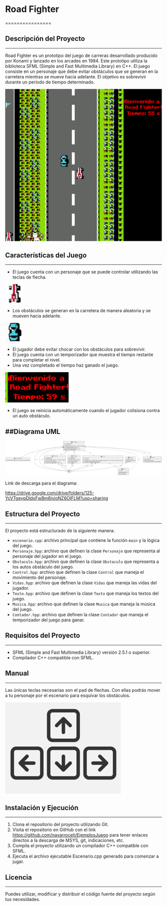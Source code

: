 # Road Fighter
================

## Descripción del Proyecto
---------------------------

Road Fighter es un prototipo del juego de carreras desarrollado producido por Konami y lanzado en los arcades en 1984. Este prototipo utiliza la biblioteca SFML (Simple and Fast Multimedia Library) en C++. El juego consiste en un personaje que debe evitar obstáculos que se generan en la carretera mientras se mueve hacia adelante. El objetivo es sobrevivir durante un período de tiempo determinado.

![Captura de pantalla del juego](assets/images/ImagesReadme/pantalla.png)

## Características del Juego
-----------------------------

* El juego cuenta con un personaje que se puede controlar utilizando las teclas de flecha.  

![Imagen del personaje](assets/images/personaje.png)

* Los obstáculos se generan en la carretera de manera aleatoria y se mueven hacia adelante.  

![Imagen del auto obstáculo](assets/images/obstaculo.png)

* El jugador debe evitar chocar con los obstáculos para sobrevivir.
* El juego cuenta con un temporizador que muestra el tiempo restante para completar el nivel.
* Una vez completado el tiempo haz ganado el juego.  

![Imagen del temporizador](assets/images/ImagesReadme/temporizador.png)

* El juego se reinicia automáticamente cuando el jugador colisiona contra un auto obstáculo.

##Diagrama UML
---------------------------  

![Diagrama UML](assets/images/ImagesReadme/DiagramaUML.png)

Link de descarga para el diagrama: 

https://drive.google.com/drive/folders/125-YcVTgevpDldoFwBm6ivioNZ6OIFLM?usp=sharing

## Estructura del Proyecto
---------------------------

El proyecto está estructurado de la siguiente manera:

* `escenario.cpp`: archivo principal que contiene la función `main` y la lógica del juego.
* `Personaje.hpp`: archivo que definen la clase `Personaje` que representa al personaje del jugador en el juego.
* `Obstaculo.hpp`: archivo que definen la clase `Obstaculo` que representa a los autos obstáculo del juego.
* `Control.hpp`: archivo que definen la clase `Control` que maneja el movimiento del personaje.
* `Vidas.hpp`: archivo que definen la clase `Vidas` que maneja las vidas del jugador.
* `Texto.hpp`: archivo que definen la clase `Texto` que maneja los textos del juego.
* `Musica.hpp`: archivo que definen la clase `Musica` que maneja la música del juego.
* `Contador.hpp`: archivo que definen la clase `Contador` que maneja el temporizador del juego para ganar.

## Requisitos del Proyecto
---------------------------

* SFML (Simple and Fast Multimedia Library) versión 2.5.1 o superior.
* Compilador C++ compatible con SFML.

## Manual
--------------------------
Las únicas teclas necesarias son el pad de flechas. Con ellas podrás mover a tu personaje por el escenario para esquivar los obstáculos.   

![Teclas](assets/images/ImagesReadme/Teclas.png)

## Instalación y Ejecución
---------------------------

1. Clona el repositorio del proyecto utilizando Git.
2. Visita el repositorio en GitHub con el link https://github.com/navarroceti/EjemplosJuego para tener enlaces directos a la descarga de MSYS, git, indicaciones, etc.
3. Compila el proyecto utilizando un compilador C++ compatible con SFML.
4. Ejecuta el archivo ejecutable Escenario.cpp generado para comenzar a jugar.

## Licencia
------------

Puedes utilizar, modificar y distribuir el código fuente del proyecto según tus necesidades.